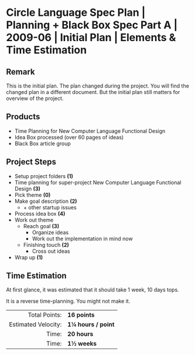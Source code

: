 ﻿Circle Language Spec Plan | Planning + Black Box Spec Part A | 2009-06 | Initial Plan | Elements & Time Estimation
==================================================================================================================


Remark
------

This is the initial plan. The plan changed during the project. You will find the changed plan in a different document. But the initial plan still matters for overview of the project.


Products
---------

- Time Planning for New Computer Language Functional Design
- Idea Box processed (over 60 pages of ideas)
- Black Box article group


Project Steps
-------------

- Setup project folders  __(1)__
- Time planning for super-project New Computer Language Functional Design  __(3)__
- Pick theme  __(0)__
- Make goal description  __(2)__
    - \+ other startup issues
- Process idea box  __(4)__
- Work out theme
    - Reach goal  __(3)__
        - Organize ideas
        - Work out the implementation in mind now
    - Finishing touch  __(2)__
        - Cross out ideas
- Wrap up  __(1)__


Time Estimation
---------------

At first glance, it was estimated that it should take 1 week, 10 days tops.

It is a reverse time-planning. You might not make it.

|                     |                      |
|--------------------:|:---------------------|
|       Total Points: | __16 points__        |
| Estimated Velocity: | __1¼ hours / point__ |
|               Time: | __20 hours__         |
|               Time: | __1½ weeks__         |
